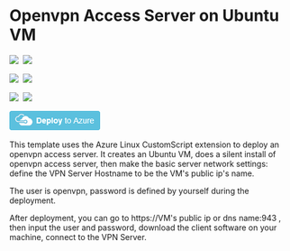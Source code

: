 # Openvpn Access Server on Ubuntu VM

<IMG SRC="https://azbotstorage.blob.core.windows.net/badges/openvpn-access-server-ubuntu/PublicLastTestDate.svg" />&nbsp;
<IMG SRC="https://azbotstorage.blob.core.windows.net/badges/openvpn-access-server-ubuntu/PublicDeployment.svg" />&nbsp;

<IMG SRC="https://azbotstorage.blob.core.windows.net/badges/openvpn-access-server-ubuntu/FairfaxLastTestDate.svg" />&nbsp;
<IMG SRC="https://azbotstorage.blob.core.windows.net/badges/openvpn-access-server-ubuntu/FairfaxDeployment.svg" />&nbsp;

<IMG SRC="https://azbotstorage.blob.core.windows.net/badges/openvpn-access-server-ubuntu/BestPracticeResult.svg" />&nbsp;
<IMG SRC="https://azbotstorage.blob.core.windows.net/badges/openvpn-access-server-ubuntu/CredScanResult.svg" />&nbsp;

<a href="https://portal.azure.com/#create/Microsoft.Template/uri/https%3A%2F%2Fraw.githubusercontent.com%2FAzure%2Fazure-quickstart-templates%2Fmaster%2Fopenvpn-access-server-ubuntu%2Fazuredeploy.json" target="_blank"><img src="https://raw.githubusercontent.com/Azure/azure-quickstart-templates/master/1-CONTRIBUTION-GUIDE/images/deploytoazure.png"/></a>

This template uses the Azure Linux CustomScript extension to deploy an openvpn access server. It creates an Ubuntu VM, does a silent install of openvpn access server, then make the basic server network settings: define the VPN Server Hostname to be the VM's public ip's name.

The user is openvpn, password is defined by yourself during the deployment.

After deployment, you can go to https://VM's public ip or dns name:943 , then input the user and password, download the client software on your machine, connect to the VPN Server.
